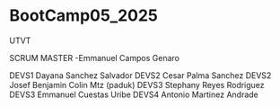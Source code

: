 # BootCamp05_2025
UTVT

SCRUM MASTER -Emmanuel Campos Genaro 

DEVS1 Dayana Sanchez Salvador 
DEVS2 Cesar Palma Sanchez
DEVS2 Josef Benjamin Colin Mtz (paduk)
DEVS3 Stephany Reyes Rodriguez
DEVS3 Emmanuel Cuestas Uribe 
DEVS4 Antonio Martinez Andrade

